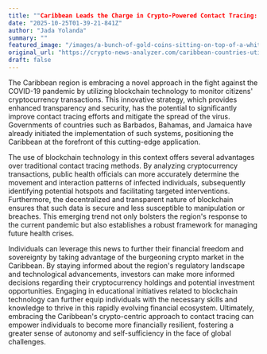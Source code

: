 ```yaml
---
title: ""Caribbean Leads the Charge in Crypto-Powered Contact Tracing: A Quantum Leap in COVID-19 Fight with Sovereign Benefits""
date: "2025-10-25T01-39-21-841Z"
author: "Jada Yolanda"
summary: ""
featured_image: "/images/a-bunch-of-gold-coins-sitting-on-top-of-a-white-table-l3Rb7jHEQ1o-2025-10-25T01-39-21-841Z/header.jpg"
original_url: "https://crypto-news-analyzer.com/caribbean-countries-utilize-citizens-crypto-transactions-for-contact-tracing-covid-19-spread/"
draft: false
---
```


The Caribbean region is embracing a novel approach in the fight against the COVID-19 pandemic by utilizing blockchain technology to monitor citizens' cryptocurrency transactions. This innovative strategy, which provides enhanced transparency and security, has the potential to significantly improve contact tracing efforts and mitigate the spread of the virus. Governments of countries such as Barbados, Bahamas, and Jamaica have already initiated the implementation of such systems, positioning the Caribbean at the forefront of this cutting-edge application.

The use of blockchain technology in this context offers several advantages over traditional contact tracing methods. By analyzing cryptocurrency transactions, public health officials can more accurately determine the movement and interaction patterns of infected individuals, subsequently identifying potential hotspots and facilitating targeted interventions. Furthermore, the decentralized and transparent nature of blockchain ensures that such data is secure and less susceptible to manipulation or breaches. This emerging trend not only bolsters the region's response to the current pandemic but also establishes a robust framework for managing future health crises.

Individuals can leverage this news to further their financial freedom and sovereignty by taking advantage of the burgeoning crypto market in the Caribbean. By staying informed about the region's regulatory landscape and technological advancements, investors can make more informed decisions regarding their cryptocurrency holdings and potential investment opportunities. Engaging in educational initiatives related to blockchain technology can further equip individuals with the necessary skills and knowledge to thrive in this rapidly evolving financial ecosystem. Ultimately, embracing the Caribbean's crypto-centric approach to contact tracing can empower individuals to become more financially resilient, fostering a greater sense of autonomy and self-sufficiency in the face of global challenges.
